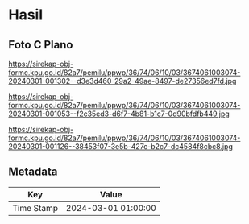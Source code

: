 # Hasil

## Foto C Plano

https://sirekap-obj-formc.kpu.go.id/82a7/pemilu/ppwp/36/74/06/10/03/3674061003074-20240301-001302--d3e3d460-29a2-49ae-8497-de27356ed7fd.jpg

https://sirekap-obj-formc.kpu.go.id/82a7/pemilu/ppwp/36/74/06/10/03/3674061003074-20240301-001053--f2c35ed3-d6f7-4b81-b1c7-0d90bfdfb449.jpg

https://sirekap-obj-formc.kpu.go.id/82a7/pemilu/ppwp/36/74/06/10/03/3674061003074-20240301-001126--38453f07-3e5b-427c-b2c7-dc4584f8cbc8.jpg


## Metadata

| Key        | Value               |
| ---------- | ------------------- |
| Time Stamp | 2024-03-01 01:00:00 |



